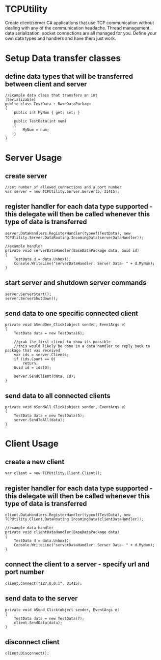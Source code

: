 # TCPUtility
Create client/server C# applications that use TCP communication without dealing with any of the communication headache.
Thread management, data serialization, socket connections are all managed for you.
Define your own data types and handlers and have them just work.

# Setup Data transfer classes
## define data types that will be transferred between client and server
    //Example data class that transfers an int
	[Serializable]
    public class TestData : BaseDataPackage
    {
        public int MyNum { get; set; }

        public TestData(int num)
        {
            MyNum = num;
        }
    }
   
# Server Usage 
## create server
    //set number of allowed connections and a port number
	var server = new TCPUtility.Server.Server(5, 31415);

## register handler for each data type supported - this delegate will then be called whenever this type of data is transferred
    server.DataHandlers.RegisterHandler(typeof(TestData), new TCPUtility.Server.DataRouting.IncomingData(serverDataHandler));
    
    //example handler
    private void serverDataHandler(BaseDataPackage data, Guid id)
    {
        TestData d = data.Unbox();
        Console.WriteLine("serverDataHandler: Server Data- " + d.MyNum);
    }
    
## start server and shutdown server commands
    server.ServerStart();
    server.ServerShutdown();
    
## send data to one specific connected client
    private void bSendOne_Click(object sender, EventArgs e)
    {
        TestData data = new TestData(6);
        
        //grab the first client to show its possible
        //this would likely be done in a data handler to reply back to package that was received
        var ids = server.Clients;
        if (ids.Count == 0)
            return;
        Guid id = ids[0];
        
        server.SendClient(data, id);
    }
    
## send data to all connected clients
    private void bSendAll_Click(object sender, EventArgs e)
    {
        TestData data = new TestData(5);
        server.SendToAll(data);
    }
    
# Client Usage
## create a new client
    var client = new TCPUtility.Client.Client();

## register handler for each data type supported - this delegate will then be called whenever this type of data is transferred
    client.DataHandlers.RegisterHandler(typeof(TestData), new TCPUtility.Client.DataRouting.IncomingData(clientDataHandler));
    
    //example data handler
    private void clientDataHandler(BaseDataPackage data)
    {
        TestData d = data.Unbox();
        Console.WriteLine("serverDataHandler: Server Data- " + d.MyNum);
    }

## connect the client to a server - specify url and port number
    client.Connect("127.0.0.1", 31415);

## send data to the server
    private void bSend_Click(object sender, EventArgs e)
    {
        TestData data = new TestData(7);
        client.SendData(data);
    }

## disconnect client
    client.Disconnect();
